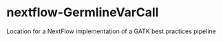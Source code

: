 # nextflow-GermlineVarCall
Location for a NextFlow implementation of a GATK best practices pipeline
